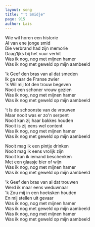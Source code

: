 ```yaml
---
layout: song
title: "'t Smidje"
page: 915
author: Lais
---
```


Wie wil horen een historie  
Al van ene jonge smid  
Die verbrand had zijn memorie  
Daag'ljks bij het vuur verhit  
Was ik nog, nog met mijnen hamer  
Was ik nog met geweld op mijn aambeeld  

'k Geef den bras van al dat smeden  
Ik ga naar de Franse zwier  
'k Wil mij tot den trouw begeven  
Nooit een schoner vrouw gezien  
Was ik nog, nog met mijnen hamer  
Was ik nog met geweld op mijn aambeeld  

't Is de schoonste van de vrouwen  
Maar nooit was er zo'n serpent  
Nooit kan zij haar bakkes houden  
Nooit is zij eens wel content  
Was ik nog, nog met mijnen hamer  
Was ik nog met geweld op mijn aambeeld  

Nooit mag ik een pintje drinken  
Nooit mag ik eens vrolijk zijn  
Nooit kan ik iemand beschenken  
Met een glaasje bier of wijn  
Was ik nog, nog met mijnen hamer  
Was ik nog met geweld op mijn aambeeld  

'k Geef den bras van al dat trouwen  
Werd ik maar eens weduwnaar  
'k Zou mij in een hoeksken houden  
En mij stellen uit gevaar  
Was ik nog, nog met mijnen hamer  
Was ik nog met geweld op mijn aambeeld  
Was ik nog, nog met mijnen hamer  
Was ik nog met geweld op mijn aambeeld